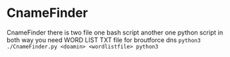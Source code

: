 # CnameFinder
CnameFinder
there is two file 
one bash script
another one python script
in both way you need WORD LIST TXT file for broutforce dns
`python3
  ./CnameFinder.py <doamin> <wordlistfile>
python3`

